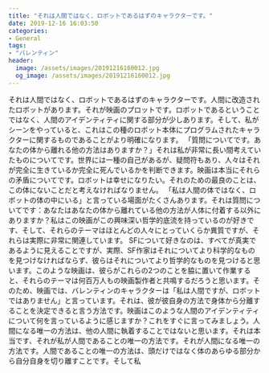 ```yaml
---
title: "それは人間ではなく、ロボットであるはずのキャラクターです。"
date: 2019-12-16 16:03:50
categories:
- General
tags:
- "バレンティン"
header:
  image: /assets/images/20191216160012.jpg
  og_image: /assets/images/20191216160012.jpg
---
```


それは人間ではなく、ロボットであるはずのキャラクターです。人間に改造されたロボットがあります。それが映画のプロットです。ロボットであるということではなく、人間のアイデンティティに関する部分が少しあります。そして、私がシーンをやっていると、これはこの種のロボット本体にプログラムされたキャラクターに関するものであることがより明確になります。 「質問についてです。あなたの体から離れる他の方法はありますか？」それは私が非常に長い間考えていたものについてです。世界には一種の自己があるが、疑問符もあり、人々はそれが完全に生きているか完全に死んでいるかを判断できます。映画は本当にそれらの矛盾についてです。ロボットは幸せになりたい。それのための最良のことは、この体にないことだと考えなければなりません。 「私は人間の体ではなく、ロボットの体の中にいる」と言っている場面がたくさんあります。それは質問についてです：あなたはあなたの体から離れている他の方法が人体に付着する以外にありますか？私はこの映画がこの興味深い哲学的底流を持っているのが好きです、そして、それらのテーマはほとんどの人々にとっていくらか異質ですが、それらは実際に非常に関連しています。 SFについて好きなのは、すべてが真実であるように見えることですが、実際、SF作家はそれについてより科学的なものを見つけなければならず、彼らはそれについてより哲学的なものを見つけると思います。このような映画は、彼らがこれらの2つのことを脇に置いて作業すると、それらのテーマは何百万人もの映画製作者と共鳴するだろうと思います。そのため、映画では、バレンティンのキャラクターは「私は人間ですが、ロボットではありません」と言っています。それは、彼が彼自身の方法で身体から分離することを決定できると言う方法です。映画はこのような人間のアイデンティティについて何を言っているように感じますか？これをすぐに言ってみましょう。人間になる唯一の方法は、他の人間に執着することではないと思います。それは本当です、それが私が人間であることの唯一の方法です。それが人間になる唯一の方法です。人間であることの唯一の方法は、頭だけではなく体のあらゆる部分から自分自身を切り離すことです。そして私

